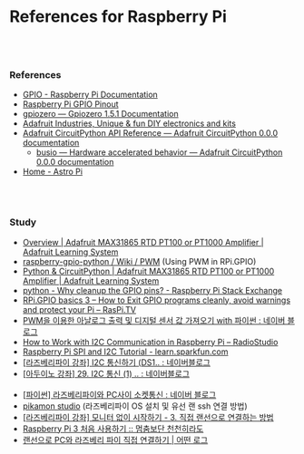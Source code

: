 
References for Raspberry Pi
==========


 <br/><br/>


### References
- [GPIO - Raspberry Pi Documentation](https://www.raspberrypi.org/documentation/usage/gpio/)
- [Raspberry Pi GPIO Pinout](https://pinout.xyz/#)
- [gpiozero — Gpiozero 1.5.1 Documentation](https://gpiozero.readthedocs.io/en/stable/index.html)
- [Adafruit Industries, Unique & fun DIY electronics and kits](https://www.adafruit.com/)
- [Adafruit CircuitPython API Reference — Adafruit CircuitPython 0.0.0 documentation](https://circuitpython.readthedocs.io/en/3.x/docs/index.html)
    - [busio — Hardware accelerated behavior — Adafruit CircuitPython 0.0.0 documentation](https://circuitpython.readthedocs.io/en/3.x/shared-bindings/busio/__init__.html)
- [Home - Astro Pi](https://astro-pi.org/)


 <br/><br/>


### Study
- [Overview | Adafruit MAX31865 RTD PT100 or PT1000 Amplifier | Adafruit Learning System](https://learn.adafruit.com/adafruit-max31865-rtd-pt100-amplifier?view=all)
- [raspberry-gpio-python / Wiki / PWM](https://sourceforge.net/p/raspberry-gpio-python/wiki/PWM/) (Using PWM in RPi.GPIO)
- [Python & CircuitPython | Adafruit MAX31865 RTD PT100 or PT1000 Amplifier | Adafruit Learning System](https://learn.adafruit.com/adafruit-max31865-rtd-pt100-amplifier/python-circuitpython)
- [python - Why cleanup the GPIO pins? - Raspberry Pi Stack Exchange](https://raspberrypi.stackexchange.com/questions/34363/why-cleanup-the-gpio-pins)
- [RPi.GPIO basics 3 – How to Exit GPIO programs cleanly, avoid warnings and protect your Pi – RasPi.TV](https://raspi.tv/2013/rpi-gpio-basics-3-how-to-exit-gpio-programs-cleanly-avoid-warnings-and-protect-your-pi)
- [PWM을 이용한 아날로그 출력 및 디지털 센서 값 가져오기 with 파이썬 : 네이버 블로그](https://blog.naver.com/PostView.nhn?blogId=simjk98&logNo=221214509468)
- [How to Work with I2C Communication in Raspberry Pi – RadioStudio](https://radiostud.io/howto-i2c-communication-rpi/)
- [Raspberry Pi SPI and I2C Tutorial - learn.sparkfun.com](https://learn.sparkfun.com/tutorials/raspberry-pi-spi-and-i2c-tutorial)
- [[라즈베리파이 강좌] I2C 통신하기 (DS1.. : 네이버블로그](https://blog.naver.com/namunny/220405198422)
- [[아두이노 강좌] 29. I2C 통신 (1) .. : 네이버블로그](https://blog.naver.com/yuyyulee/220323559541)  <br/><br/>
- [[파이썬] 라즈베리파이와 PC사이 소켓통신 : 네이버 블로그](https://blog.naver.com/cosmosjs/220714273636)
- [pikamon studio](http://egloos.zum.com/lunar456th/v/6363346) (라즈베리파이 OS 설치 및 유선 랜 ssh 연결 방법)
- [[라즈베리파이 강좌] 모니터 없이 시작하기 - 3. 직접 랜선으로 연결하는 방법](http://www.makeshare.org/bbs/board.php?bo_table=raspberrypi&wr_id=75&page=4)
- [Raspberry Pi 3 처음 사용하기 :: 멈춤보단 천천히라도](https://webnautes.tistory.com/899?category=759152)
- [랜선으로 PC와 라즈베리 파이 직접 연결하기 | 어떤 로그](https://acertainlog.wordpress.com/2015/05/15/pc-rpi-direct-connection/)


 <br/><br/>

